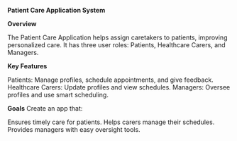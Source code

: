 **Patient Care Application System**

**Overview**


The Patient Care Application helps assign caretakers to patients, improving personalized care. It has three user roles: Patients, Healthcare Carers, and Managers.

**Key Features**

Patients: Manage profiles, schedule appointments, and give feedback.
Healthcare Carers: Update profiles and view schedules.
Managers: Oversee profiles and use smart scheduling.


**Goals**
Create an app that:

Ensures timely care for patients.
Helps carers manage their schedules.
Provides managers with easy oversight tools.
